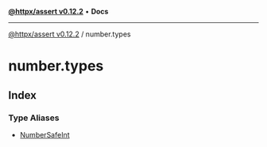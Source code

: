 [**@httpx/assert v0.12.2**](../README.md) • **Docs**

***

[@httpx/assert v0.12.2](../README.md) / number.types

# number.types

## Index

### Type Aliases

- [NumberSafeInt](type-aliases/NumberSafeInt.md)
